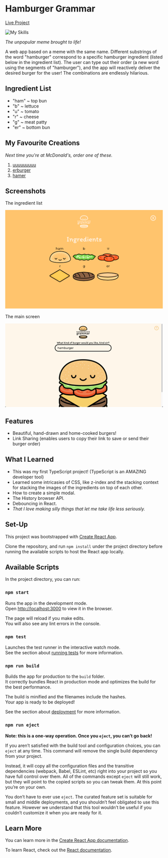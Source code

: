 # Hamburger Grammar

[Live Project](http://localhost:3000/?id=hamburger)

![My Skills](https://skillicons.dev/icons?i=typescript,react)

*The unpopular meme brought to life!*

A web app based on a meme with the same name. Different substrings of the word "hamburger" correspond to a specific hamburger ingredient (listed below in the ingredient list). The user can type out their order (a new word using the segments of "hamburger"), and the app will reactively deliver the desired burger for the user! The combinations are endlessly hilarious.

## Ingredient List

- "ham" ~ top bun
- "b" ~ lettuce
- "u" ~ tomato
- "r" ~ cheese
- "g" ~ meat patty
- "er" ~ bottom bun

## My Favourite Creations

*Next time you're at McDonald's, order one of these.*

1. [uuuuuuuuu](https://basokant.github.io/hamburger-grammar/?id=uuuuuuuuu)
2. [erburger](https://basokant.github.io/hamburger-grammar/?id=erburger)
3. [hamer](https://basokant.github.io/hamburger-grammar/?id=hamer)

## Screenshots

The ingredient list

![ingredients](./src/assets/ingredients.png)

The main screen

![main screen](./src/assets/mainscreen.png)

## Features

- Beautiful, hand-drawn and home-cooked burgers!
- Link Sharing (enables users to copy their link to save or send their burger order)

## What I Learned

- This was my first TypeScript project! (TypeScript is an AMAZING developer tool)
- Learned some intricasies of CSS, like z-index and the stacking context for stacking the images of the ingredients on top of each other.
- How to create a simple modal.
- The History browser API.
- Debouncing in React.
- *That I love making silly things that let me take life less seriously.*

## Set-Up

This project was bootstrapped with [Create React App](https://github.com/facebook/create-react-app).

Clone the repository, and run `npm install` under the project directory before running the available scripts to host the React app locally.

## Available Scripts

In the project directory, you can run:

### `npm start`

Runs the app in the development mode.\
Open [http://localhost:3000](http://localhost:3000) to view it in the browser.

The page will reload if you make edits.\
You will also see any lint errors in the console.

### `npm test`

Launches the test runner in the interactive watch mode.\
See the section about [running tests](https://facebook.github.io/create-react-app/docs/running-tests) for more information.

### `npm run build`

Builds the app for production to the `build` folder.\
It correctly bundles React in production mode and optimizes the build for the best performance.

The build is minified and the filenames include the hashes.\
Your app is ready to be deployed!

See the section about [deployment](https://facebook.github.io/create-react-app/docs/deployment) for more information.

### `npm run eject`

**Note: this is a one-way operation. Once you `eject`, you can’t go back!**

If you aren’t satisfied with the build tool and configuration choices, you can `eject` at any time. This command will remove the single build dependency from your project.

Instead, it will copy all the configuration files and the transitive dependencies (webpack, Babel, ESLint, etc) right into your project so you have full control over them. All of the commands except `eject` will still work, but they will point to the copied scripts so you can tweak them. At this point you’re on your own.

You don’t have to ever use `eject`. The curated feature set is suitable for small and middle deployments, and you shouldn’t feel obligated to use this feature. However we understand that this tool wouldn’t be useful if you couldn’t customize it when you are ready for it.

## Learn More

You can learn more in the [Create React App documentation](https://facebook.github.io/create-react-app/docs/getting-started).

To learn React, check out the [React documentation](https://reactjs.org/).
